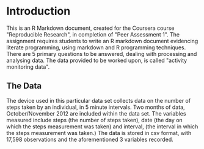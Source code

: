 # Introduction

This is an R Markdown document, created for the Coursera course "Reproducible Research", in completion of "Peer Assessment 1". 
The assignment requires students to write an R markdown document evidencing literate programming, using markdown and R programming techniques. 
There are 5 primary questions to be answered, dealing with processing and analysing data. The data provided to be worked upon, is called "activity monitoring data".

## The Data

The device used in this particular data set collects data on the number of steps taken by an individual, in 5 minute intervals. 
Two months of data, October/November 2012 are included within the data set. 
The variables measured include steps (the number of steps taken), date (the day on which the steps measurement was taken) and interval, (the interval in which the steps measurement was taken.) The data is stored in csv format, with 17,598 observations and the aforementioned 3 variables recorded.
